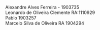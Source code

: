 Alexandre Alves Ferreira - 1903735  
Leonardo de Oliveira Clemente RA:1110929   
Pablo 1903257  
Marcelo Silva de Oliveira RA 1904294  